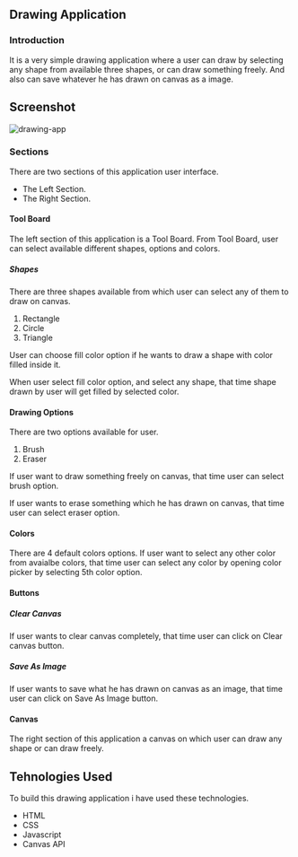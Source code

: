 ## Drawing Application

### Introduction

It is a very simple drawing application where a user can draw by selecting any shape from available three shapes, or can draw something freely.
And also can save whatever he has drawn on canvas as a image.

## Screenshot

<img src="https://i.postimg.cc/dVpjBCGx/drawing-application.png" style="max-width:100%" alt="drawing-app"/>


### Sections

There are two sections of this application user interface.

* The Left Section.
* The Right Section.

#### Tool Board

The left section of this application is a Tool Board.
From Tool Board, user can select available different shapes, options and colors.

##### Shapes

There are three shapes available from which user can select any of them to draw on canvas.
1. Rectangle
2. Circle
3. Triangle

User can choose fill color option if he wants to draw a shape with color filled inside it.

When user select fill color option, and select any shape, that time shape drawn by user will get filled by selected color.

#### Drawing Options

There are two options available for user.
1. Brush
2. Eraser

If user want to draw something freely on canvas, that time user can select brush option.

If user wants to erase something which he has drawn on canvas, that time user can select eraser option.

#### Colors

There are 4 default colors options.
If user want to select any other color from avaialbe colors, that time user can select any color by opening color picker by selecting 5th color option.

#### Buttons

##### Clear Canvas

If user wants to clear canvas completely, that time user can click on Clear canvas button.

##### Save As Image

If user wants to save what he has drawn on canvas as an image, that time user can click on Save As Image button.

#### Canvas

The right section of this application a canvas on which user can draw any shape or can draw freely.

## Tehnologies Used

To build this drawing application i have used these technologies.

* HTML
* CSS
* Javascript
* Canvas API

